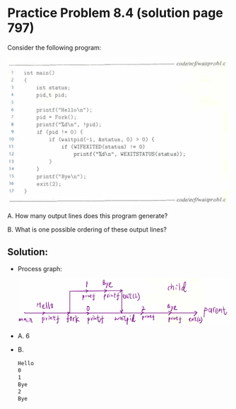 # Practice Problem 8.4 (solution page 797)
Consider the following program:

![](./images/8.4.png)

A. How many output lines does this program generate?

B. What is one possible ordering of these output lines?

## Solution:
- Process graph:

    ![](./images/8.4_solution.png)

- A. 6
- B.

    ```
    Hello
    0
    1
    Bye
    2
    Bye
    ```